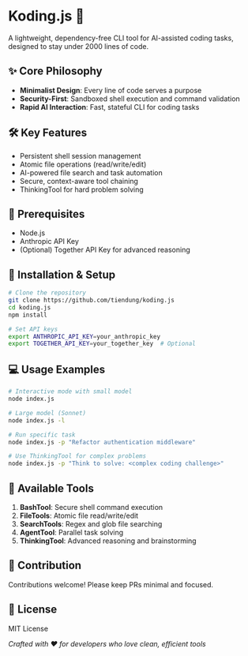 # Koding.js 🤖

A lightweight, dependency-free CLI tool for AI-assisted coding tasks, designed to stay under 2000 lines of code.

## ✨ Core Philosophy

- **Minimalist Design**: Every line of code serves a purpose
- **Security-First**: Sandboxed shell execution and command validation
- **Rapid AI Interaction**: Fast, stateful CLI for coding tasks

## 🛠 Key Features

- Persistent shell session management
- Atomic file operations (read/write/edit)
- AI-powered file search and task automation
- Secure, context-aware tool chaining
- ThinkingTool for hard problem solving

## 🚀 Prerequisites

- Node.js
- Anthropic API Key
- (Optional) Together API Key for advanced reasoning

## 🔧 Installation & Setup

```bash
# Clone the repository
git clone https://github.com/tiendung/koding.js
cd koding.js
npm install

# Set API keys
export ANTHROPIC_API_KEY=your_anthropic_key
export TOGETHER_API_KEY=your_together_key  # Optional
```

## 💻 Usage Examples

```bash
# Interactive mode with small model
node index.js

# Large model (Sonnet)
node index.js -l

# Run specific task
node index.js -p "Refactor authentication middleware"

# Use ThinkingTool for complex problems
node index.js -p "Think to solve: <complex coding challenge>"
```

## 🧰 Available Tools

1. **BashTool**: Secure shell command execution
2. **FileTools**: Atomic file read/write/edit
3. **SearchTools**: Regex and glob file searching
4. **AgentTool**: Parallel task solving
5. **ThinkingTool**: Advanced reasoning and brainstorming

## 🤝 Contribution

Contributions welcome! Please keep PRs minimal and focused.

## 📄 License

MIT License

*Crafted with ❤️ for developers who love clean, efficient tools*
